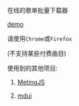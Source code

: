 在线的歌单批量下载器

[demo](https://3088482189.github.io/music-playlist-downloader)

请使用`Chrome`或`Firefox`

(不支持某些付费曲目)

使用到的其他项目:

1. [MetingJS](https://github.com/metowolf/MetingJS)

2. [mdui](https://github.com/zdhxiong/mdui)
